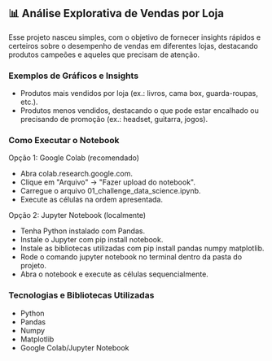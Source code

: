 ## 📊 Análise Explorativa de Vendas por Loja
Esse projeto nasceu simples, com o objetivo de fornecer insights rápidos e certeiros sobre o desempenho de vendas em diferentes lojas, destacando produtos campeões e aqueles que precisam de atenção.

### Exemplos de Gráficos e Insights
- Produtos mais vendidos por loja (ex.: livros, cama box, guarda-roupas, etc.).
- Produtos menos vendidos, destacando o que pode estar encalhado ou precisando de promoção (ex.: headset, guitarra, jogos).

### Como Executar o Notebook

Opção 1: Google Colab (recomendado)
- Abra colab.research.google.com.
- Clique em "Arquivo" → "Fazer upload do notebook".
- Carregue o arquivo 01_challenge_data_science.ipynb.
- Execute as células na ordem apresentada.

Opção 2: Jupyter Notebook (localmente)
- Tenha Python instalado com Pandas.
- Instale o Jupyter com pip install notebook.
- Instale as bibliotecas utilizadas com pip install pandas numpy matplotlib.
- Rode o comando jupyter notebook no terminal dentro da pasta do projeto.
- Abra o notebook e execute as células sequencialmente.

### Tecnologias e Bibliotecas Utilizadas
- Python
- Pandas
- Numpy
- Matplotlib
- Google Colab/Jupyter Notebook
